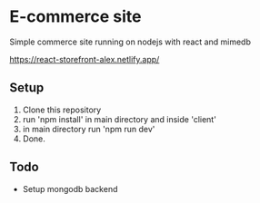 # E-commerce site
Simple commerce site running on nodejs with react and mimedb

https://react-storefront-alex.netlify.app/

## Setup
1. Clone this repository
2. run 'npm install' in main directory and inside 'client'
3. in main directory run 'npm run dev'
6. Done. 

## Todo
* Setup mongodb backend 
